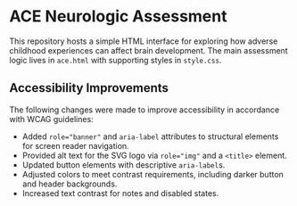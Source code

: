 # ACE Neurologic Assessment

This repository hosts a simple HTML interface for exploring how adverse childhood experiences can affect brain development. The main assessment logic lives in `ace.html` with supporting styles in `style.css`.

## Accessibility Improvements

The following changes were made to improve accessibility in accordance with WCAG guidelines:

- Added `role="banner"` and `aria-label` attributes to structural elements for screen reader navigation.
- Provided alt text for the SVG logo via `role="img"` and a `<title>` element.
- Updated button elements with descriptive `aria-label`s.
- Adjusted colors to meet contrast requirements, including darker button and header backgrounds.
- Increased text contrast for notes and disabled states.

